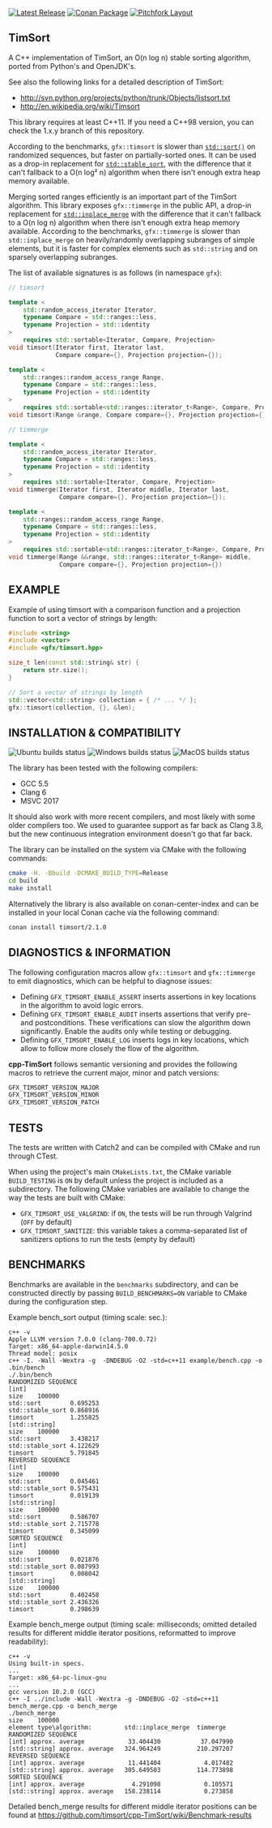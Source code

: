 [![Latest Release](https://img.shields.io/badge/release-2.1.0-blue.svg)](https://github.com/timsort/cpp-TimSort/releases/tag/v2.1.0)
[![Conan Package](https://img.shields.io/badge/conan-cpp--TimSort%2F2.1.0-blue.svg)](https://conan.io/center/timsort?version=2.1.0)
[![Pitchfork Layout](https://img.shields.io/badge/standard-PFL-orange.svg)](https://github.com/vector-of-bool/pitchfork)

## TimSort

A C++ implementation of TimSort, an O(n log n) stable sorting algorithm, ported from Python's and OpenJDK's.

See also the following links for a detailed description of TimSort:
* http://svn.python.org/projects/python/trunk/Objects/listsort.txt
* http://en.wikipedia.org/wiki/Timsort

This library requires at least C++11. If you need a C++98 version, you can check the 1.x.y branch of this repository.

According to the benchmarks, `gfx::timsort` is slower than [`std::sort()`][std-sort] on randomized sequences, but
faster on partially-sorted ones. It can be used as a drop-in replacement for [`std::stable_sort`][std-stable-sort],
with the difference that it can't fallback to a O(n log² n) algorithm when there isn't enough extra heap memory
available.

Merging sorted ranges efficiently is an important part of the TimSort algorithm. This library exposes `gfx::timmerge`
in the public API, a drop-in replacement for [`std::inplace_merge`][std-inplace-merge] with the difference that it
can't fallback to a O(n log n) algorithm when there isn't enough extra heap memory available. According to the
benchmarks, `gfx::timmerge` is slower than `std::inplace_merge` on heavily/randomly overlapping subranges of simple
elements, but it is faster for complex elements such as `std::string` and on sparsely overlapping subranges.

The list of available signatures is as follows (in namespace `gfx`):

```cpp
// timsort

template <
    std::random_access_iterator Iterator,
    typename Compare = std::ranges::less,
    typename Projection = std::identity
>
    requires std::sortable<Iterator, Compare, Projection>
void timsort(Iterator first, Iterator last,
             Compare compare={}, Projection projection={});

template <
    std::ranges::random_access_range Range,
    typename Compare = std::ranges::less,
    typename Projection = std::identity
>
    requires std::sortable<std::ranges::iterator_t<Range>, Compare, Projection>
void timsort(Range &range, Compare compare={}, Projection projection={});

// timmerge

template <
    std::random_access_iterator Iterator,
    typename Compare = std::ranges::less,
    typename Projection = std::identity
>
    requires std::sortable<Iterator, Compare, Projection>
void timmerge(Iterator first, Iterator middle, Iterator last,
              Compare compare={}, Projection projection={});

template <
    std::ranges::random_access_range Range,
    typename Compare = std::ranges::less,
    typename Projection = std::identity
>
    requires std::sortable<std::ranges::iterator_t<Range>, Compare, Projection>
void timmerge(Range &&range, std::ranges::iterator_t<Range> middle,
              Compare compare={}, Projection projection={})
```

## EXAMPLE

Example of using timsort with a comparison function and a projection function to sort a vector of strings by length:

```cpp
#include <string>
#include <vector>
#include <gfx/timsort.hpp>

size_t len(const std::string& str) {
    return str.size();
}

// Sort a vector of strings by length
std::vector<std::string> collection = { /* ... */ };
gfx::timsort(collection, {}, &len);
```

## INSTALLATION & COMPATIBILITY

![Ubuntu builds status](https://github.com/timsort/cpp-TimSort/workflows/Ubuntu%20Builds/badge.svg?branch=master)
![Windows builds status](https://github.com/timsort/cpp-TimSort/workflows/Windows%20Builds/badge.svg?branch=master)
![MacOS builds status](https://github.com/timsort/cpp-TimSort/workflows/MacOS%20Builds/badge.svg?branch=master)

The library has been tested with the following compilers:
* GCC 5.5
* Clang 6
* MSVC 2017

It should also work with more recent compilers, and most likely with some older compilers too. We used to guarantee
support as far back as Clang 3.8, but the new continuous integration environment doesn't go that far back.

The library can be installed on the system via CMake with the following commands:

```sh
cmake -H. -Bbuild -DCMAKE_BUILD_TYPE=Release
cd build
make install
```

Alternatively the library is also available on conan-center-index and can be installed in your local Conan cache via
the following command:

```sh
conan install timsort/2.1.0
```

## DIAGNOSTICS & INFORMATION

The following configuration macros allow `gfx::timsort` and `gfx::timmerge` to emit diagnostics, which can be helpful
to diagnose issues:
* Defining `GFX_TIMSORT_ENABLE_ASSERT` inserts assertions in key locations in the algorithm to avoid logic errors.
* Defining `GFX_TIMSORT_ENABLE_AUDIT` inserts assertions that verify pre- and postconditions. These verifications can
  slow the algorithm down significantly. Enable the audits only while testing or debugging.
* Defining `GFX_TIMSORT_ENABLE_LOG` inserts logs in key locations, which allow to follow more closely the flow of the
  algorithm.

**cpp-TimSort** follows semantic versioning and provides the following macros to retrieve the current major, minor
and patch versions:

```cpp
GFX_TIMSORT_VERSION_MAJOR
GFX_TIMSORT_VERSION_MINOR
GFX_TIMSORT_VERSION_PATCH
```

## TESTS

The tests are written with Catch2 and can be compiled with CMake and run through CTest.

When using the project's main `CMakeLists.txt`, the CMake variable `BUILD_TESTING` is `ON` by default unless the
project is included as a subdirectory. The following CMake variables are available to change the way the tests are
built with CMake:
* `GFX_TIMSORT_USE_VALGRIND`: if `ON`, the tests will be run through Valgrind (`OFF` by default)
* `GFX_TIMSORT_SANITIZE`: this variable takes a comma-separated list of sanitizers options to run the tests (empty by default)

## BENCHMARKS

Benchmarks are available in the `benchmarks` subdirectory, and can be constructed directly by passing `BUILD_BENCHMARKS=ON`
variable to CMake during the configuration step.

Example bench_sort output (timing scale: sec.):

    c++ -v
    Apple LLVM version 7.0.0 (clang-700.0.72)
    Target: x86_64-apple-darwin14.5.0
    Thread model: posix
    c++ -I. -Wall -Wextra -g  -DNDEBUG -O2 -std=c++11 example/bench.cpp -o .bin/bench
    ./.bin/bench
    RANDOMIZED SEQUENCE
    [int]
    size	100000
    std::sort        0.695253
    std::stable_sort 0.868916
    timsort          1.255825
    [std::string]
    size	100000
    std::sort        3.438217
    std::stable_sort 4.122629
    timsort          5.791845
    REVERSED SEQUENCE
    [int]
    size	100000
    std::sort        0.045461
    std::stable_sort 0.575431
    timsort          0.019139
    [std::string]
    size	100000
    std::sort        0.586707
    std::stable_sort 2.715778
    timsort          0.345099
    SORTED SEQUENCE
    [int]
    size	100000
    std::sort        0.021876
    std::stable_sort 0.087993
    timsort          0.008042
    [std::string]
    size	100000
    std::sort        0.402458
    std::stable_sort 2.436326
    timsort          0.298639

Example bench_merge output (timing scale: milliseconds; omitted detailed results for different
middle iterator positions, reformatted to improve readability):

    c++ -v
    Using built-in specs.
    ...
    Target: x86_64-pc-linux-gnu
    ...
    gcc version 10.2.0 (GCC)
    c++ -I ../include -Wall -Wextra -g -DNDEBUG -O2 -std=c++11 bench_merge.cpp -o bench_merge
    ./bench_merge
    size	100000
    element type\algorithm:      	std::inplace_merge	timmerge
    RANDOMIZED SEQUENCE
    [int] approx. average        	 33.404430        	 37.047990
    [std::string] approx. average	324.964249        	210.297207
    REVERSED SEQUENCE
    [int] approx. average        	 11.441404        	  4.017482
    [std::string] approx. average	305.649503        	114.773898
    SORTED SEQUENCE
    [int] approx. average        	  4.291098        	  0.105571
    [std::string] approx. average	158.238114        	  0.273858

Detailed bench_merge results for different middle iterator positions can be found at
https://github.com/timsort/cpp-TimSort/wiki/Benchmark-results


  [std-inplace-merge]: https://en.cppreference.com/w/cpp/algorithm/inplace_merge
  [std-sort]: https://en.cppreference.com/w/cpp/algorithm/sort
  [std-stable-sort]: https://en.cppreference.com/w/cpp/algorithm/stable_sort
